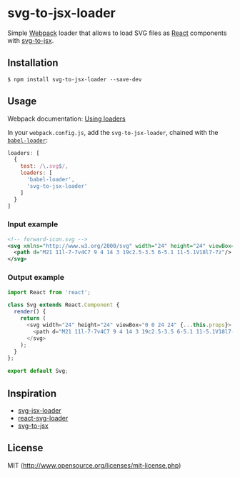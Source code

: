 # svg-to-jsx-loader

Simple [Webpack](http://webpack.github.io/) loader that allows to load SVG files as [React](http://facebook.github.io/react/) components with [svg-to-jsx](https://github.com/janjakubnanista/svg-to-jsx).

## Installation

```shell
$ npm install svg-to-jsx-loader --save-dev
```

## Usage

Webpack documentation: [Using loaders](http://webpack.github.io/docs/using-loaders.html)

In your `webpack.config.js`, add the `svg-to-jsx-loader`, chained with the [`babel-loader`](https://babeljs.io/docs/setup/#webpack):

```js
loaders: [
  {
    test: /\.svg$/,
    loaders: [
      'babel-loader',
      'svg-to-jsx-loader'
    ]
  }
]
```

### Input example

```svg
<!-- forward-icon.svg -->
<svg xmlns="http://www.w3.org/2000/svg" width="24" height="24" viewBox="0 0 24 24">
  <path d="M21 11l-7-7v4C7 9 4 14 3 19c2.5-3.5 6-5.1 11-5.1V18l7-7z"/>
</svg>
```

### Output example

```js
import React from 'react';

class Svg extends React.Component {
  render() {
    return (
      <svg width="24" height="24" viewBox="0 0 24 24" {...this.props}>
        <path d="M21 11l-7-7v4C7 9 4 14 3 19c2.5-3.5 6-5.1 11-5.1V18l7-7z"/>
      </svg>
    );
  }
};

export default Svg;
```

## Inspiration

- [svg-jsx-loader](https://github.com/janjakubnanista/svg-jsx-loader)
- [react-svg-loader](https://github.com/boopathi/react-svg-loader)
- [svg-to-jsx](https://github.com/janjakubnanista/svg-to-jsx)

## License

MIT (http://www.opensource.org/licenses/mit-license.php)
